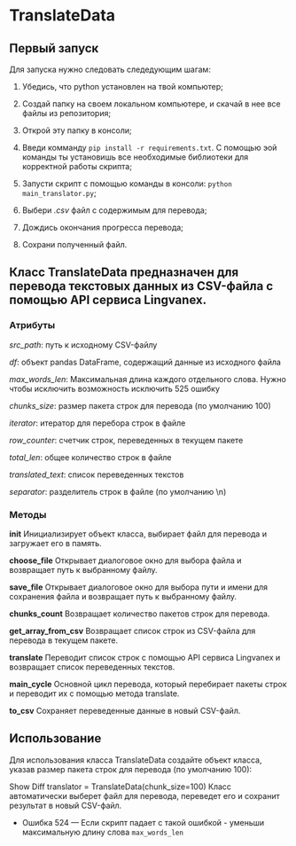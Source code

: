 # TranslateData


## Первый запуск
Для запуска нужно следовать следедующим шагам:

1. Убедись, что python установлен на твой компьютер;

2. Создай папку на своем локальном компьютере, и скачай в нее все файлы из репозитория;

3. Открой эту папку в консоли;

4. Введи комманду ```pip install -r requirements.txt```. С помощью эой команды ты установишь все необходимые библиотеки для корректной работы скрипта;

5. Запусти скрипт с помощью команды в консоли: ```python main_translator.py```;

6. Выбери *.csv* файл с содержимым для перевода;

7. Дождись окончания прогресса перевода;

8. Сохрани полученный файл.


## Класс TranslateData предназначен для перевода текстовых данных из CSV-файла с помощью API сервиса Lingvanex.

### Атрибуты
*src_path*: путь к исходному CSV-файлу

*df*: объект pandas DataFrame, содержащий данные из исходного файла

*max_words_len*: Максимальная длина каждого отдельного слова. Нужно чтобы исключить возможность исключить 525 ошибку

*chunks_size*: размер пакета строк для перевода (по умолчанию 100)

*iterator*: итератор для перебора строк в файле

*row_counter*: счетчик строк, переведенных в текущем пакете

*total_len*: общее количество строк в файле

*translated_text*: список переведенных текстов

*separator*: разделитель строк в файле (по умолчанию \n)

### Методы
**__init__**
Инициализирует объект класса, выбирает файл для перевода и загружает его в память.

**choose_file**
Открывает диалоговое окно для выбора файла и возвращает путь к выбранному файлу.

**save_file**
Открывает диалоговое окно для выбора пути и имени для сохранения файла и возвращает путь к выбранному файлу.

**chunks_count**
Возвращает количество пакетов строк для перевода.

**get_array_from_csv**
Возвращает список строк из CSV-файла для перевода в текущем пакете.

**translate**
Переводит список строк с помощью API сервиса Lingvanex и возвращает список переведенных текстов.

**main_cycle**
Основной цикл перевода, который перебирает пакеты строк и переводит их с помощью метода translate.

**to_csv**
Сохраняет переведенные данные в новый CSV-файл.

## Использование
Для использования класса TranslateData создайте объект класса, указав размер пакета строк для перевода (по умолчанию 100):

Show Diff
translator = TranslateData(chunk_size=100)
Класс автоматически выберет файл для перевода, переведет его и сохранит результат в новый CSV-файл.

* Ошибка 524 — Если скрипт падает с такой ошибкой - уменьши максимальную длину слова ``` max_words_len ```
